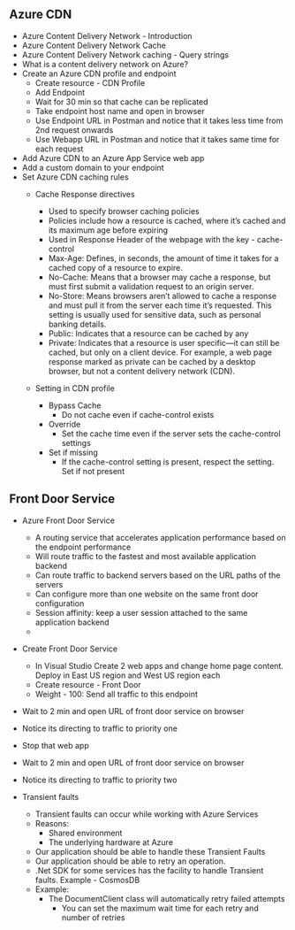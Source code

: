 ## Azure CDN
- Azure Content Delivery Network - Introduction
- Azure Content Delivery Network Cache
- Azure Content Delivery Network caching - Query strings
- What is a content delivery network on Azure?
- Create an Azure CDN profile and endpoint
  - Create resource - CDN Profile
  - Add Endpoint
  - Wait for 30 min so that cache can be replicated
  - Take endpoint host name and open in browser
  - Use Endpoint URL in Postman and notice that it takes less time from 2nd request onwards
  - Use Webapp URL in Postman and notice that it takes same time for each request
- Add Azure CDN to an Azure App Service web app
- Add a custom domain to your endpoint
- Set Azure CDN caching rules
  - Cache Response directives
    - Used to specify browser caching policies
    - Policies include how a resource is cached, where it’s cached and its maximum age before expiring
    - Used in Response Header of the webpage with the key - cache-control
    - Max-Age: Defines, in seconds, the amount of time it takes for a cached copy of a resource to expire.
    - No-Cache: Means that a browser may cache a response, but must first submit a validation request to an origin server.
    - No-Store: Means browsers aren’t allowed to cache a response and must pull it from the server each time it’s requested. This setting is usually used for sensitive data, such as personal banking details.
    - Public: Indicates that a resource can be cached by any
    - Private: Indicates that a resource is user specific—it can still be cached, but only on a client device. For example, a web page response marked as private can be cached by a desktop browser, but not a content delivery network (CDN).

  - Setting in CDN profile
    - Bypass Cache
      - Do not cache even if cache-control exists
    - Override
      - Set the cache time even if the server sets the cache-control settings
    - Set if missing
      - If the cache-control setting is present, respect the setting. Set if not present


## Front Door Service
- Azure Front Door Service
  - A routing service that accelerates application performance based on the endpoint performance
  - Will route traffic to the fastest and most available application backend
  - Can route traffic to backend servers based on the URL paths of the servers
  - Can configure more than one website on the same front door configuration
  - Session affinity: keep a user session attached to the same application backend
  -
- Create Front Door Service
  - In Visual Studio Create 2 web apps and change home page content. Deploy in East US region and West US region each
  - Create resource - Front Door
  - Weight - 100: Send all traffic to this endpoint
- Wait to 2 min and open URL of front door service on browser
- Notice its directing to traffic to priority one
- Stop that web app
- Wait to 2 min and open URL of front door service on browser
- Notice its directing to traffic to priority two


- Transient faults
  - Transient faults can occur while working with Azure Services
  - Reasons:
    - Shared environment
    - The underlying hardware at Azure
  - Our application should be able to handle these Transient Faults
  - Our application should be able to retry an operation.
  - .Net SDK for some services has the facility to handle Transient faults. Example - CosmosDB
  - Example:
    - The DocumentClient class will automatically retry failed attempts
      - You can set the maximum wait time for each retry and number of retries
